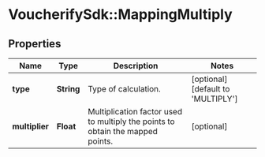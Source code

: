 # VoucherifySdk::MappingMultiply

## Properties

| Name | Type | Description | Notes |
| ---- | ---- | ----------- | ----- |
| **type** | **String** | Type of calculation. | [optional][default to &#39;MULTIPLY&#39;] |
| **multiplier** | **Float** | Multiplication factor used to multiply the points to obtain the mapped points. | [optional] |

